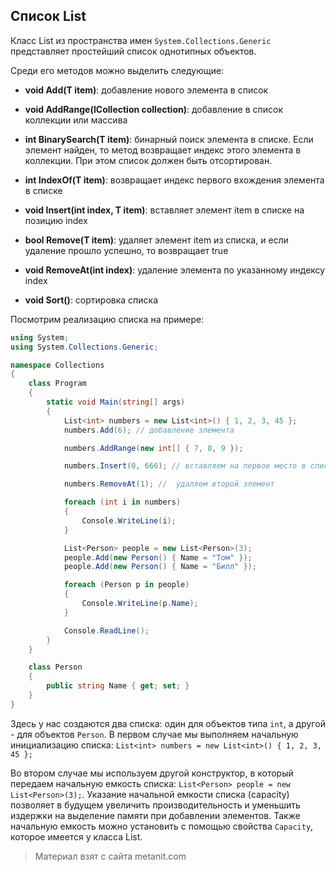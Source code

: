 ## Список List<T>

Класс List<T> из пространства имен `System.Collections.Generic` представляет простейший список однотипных объектов.

Среди его методов можно выделить следующие:

- **void Add(T item)**: добавление нового элемента в список

- **void AddRange(ICollection collection)**: добавление в список коллекции или массива

- **int BinarySearch(T item)**: бинарный поиск элемента в списке. Если элемент найден, то метод возвращает индекс этого элемента в коллекции. 
При этом список должен быть отсортирован.

- **int IndexOf(T item)**: возвращает индекс первого вхождения элемента в списке

- **void Insert(int index, T item)**: вставляет элемент item в списке на позицию index

- **bool Remove(T item)**: удаляет элемент item из списка, и если удаление прошло успешно, то возвращает true

- **void RemoveAt(int index)**: удаление элемента по указанному индексу index

- **void Sort()**: сортировка списка

Посмотрим реализацию списка на примере:

```cs
using System;
using System.Collections.Generic;

namespace Collections
{
    class Program
    {
        static void Main(string[] args)
        {
            List<int> numbers = new List<int>() { 1, 2, 3, 45 };
            numbers.Add(6); // добавление элемента

            numbers.AddRange(new int[] { 7, 8, 9 });

            numbers.Insert(0, 666); // вставляем на первое место в списке число 666

            numbers.RemoveAt(1); //  удаляем второй элемент

            foreach (int i in numbers)
            {
                Console.WriteLine(i);
            }

            List<Person> people = new List<Person>(3);
            people.Add(new Person() { Name = "Том" });
            people.Add(new Person() { Name = "Билл" });

            foreach (Person p in people)
            {
                Console.WriteLine(p.Name);
            }

            Console.ReadLine();
        }
    }

    class Person
    {
        public string Name { get; set; }
    }
}
```

Здесь у нас создаются два списка: один для объектов типа `int`, а другой - для объектов `Person`. В первом случае мы выполняем начальную инициализацию списка: `List<int> numbers = new List<int>() { 1, 2, 3, 45 };`

Во втором случае мы используем другой конструктор, в который передаем начальную емкость списка: `List<Person> people = new List<Person>(3);`. Указание начальной емкости списка (capacity) позволяет в будущем увеличить производительность и уменьшить издержки на выделение памяти при добавлении элементов. Также начальную емкость можно установить с помощью свойства `Capacity`, которое имеется у класса List.


> Материал взят с сайта metanit.com